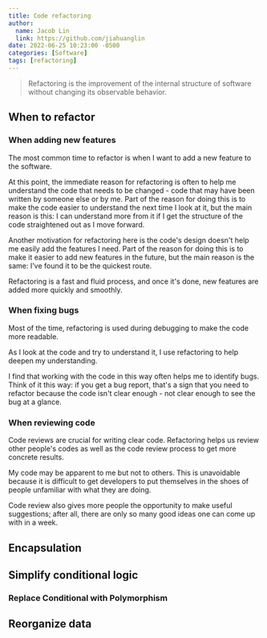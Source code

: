 ```yaml
---
title: Code refactoring
author:
  name: Jacob Lin
  link: https://github.com/jiahuanglin
date: 2022-06-25 10:23:00 -0500
categories: [Software]
tags: [refactoring]
---
```

> Refactoring is the improvement of the internal structure of software without changing its observable behavior.


## When to refactor

### When adding new features
The most common time to refactor is when I want to add a new feature to the software. 

At this point, the immediate reason for refactoring is often to help me understand the code that needs to be changed - code that may have been written by someone else or by me. Part of the reason for doing this is to make the code easier to understand the next time I look at it, but the main reason is this: I can understand more from it if I get the structure of the code straightened out as I move forward.

Another motivation for refactoring here is the code's design doesn't help me easily add the features I need. Part of the reason for doing this is to make it easier to add new features in the future, but the main reason is the same: I've found it to be the quickest route.

Refactoring is a fast and fluid process, and once it's done, new features are added more quickly and smoothly.

### When fixing bugs
Most of the time, refactoring is used during debugging to make the code more readable.

As I look at the code and try to understand it, I use refactoring to help deepen my understanding.

I find that working with the code in this way often helps me to identify bugs.
Think of it this way: if you get a bug report, that's a sign that you need to refactor because the code isn't clear enough - not clear enough to see the bug at a glance.

### When reviewing code
Code reviews are crucial for writing clear code. Refactoring helps us review other people's codes as well as the code review process to get more concrete results.

My code may be apparent to me but not to others. This is unavoidable because it is difficult to get developers to put themselves in the shoes of people unfamiliar with what they are doing.

Code review also gives more people the opportunity to make useful suggestions; after all, there are only so many good ideas one can come up with in a week.


## Encapsulation

## Simplify conditional logic

### Replace Conditional with Polymorphism

## Reorganize data
